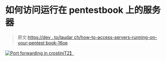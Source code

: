 # 如何访问运行在 pentestbook 上的服务器

> 原文:[https://dev . to/laudar ch/how-to-access-servers-running-on-your-pentest book-16oe](https://dev.to/laudarch/how-to-access-servers-running-on-your-pentestbook-16oe)

[![Port forwarding in crostini](../Images/96a0a6a6d8ffb079bc5769e7145820dc.png)T2】](https://res.cloudinary.com/practicaldev/image/fetch/s--fvl1ZyXH--/c_limit%2Cf_auto%2Cfl_progressive%2Cq_auto%2Cw_880/https://res.cloudinary.com/peerlyst/image/upload/c_limit%2Cdpr_auto%2Cf_auto%2Cfl_lossy%2Ch_640%2Cq_auto%2Cw_640/v1/post-attachments/forward_y7ulrt)